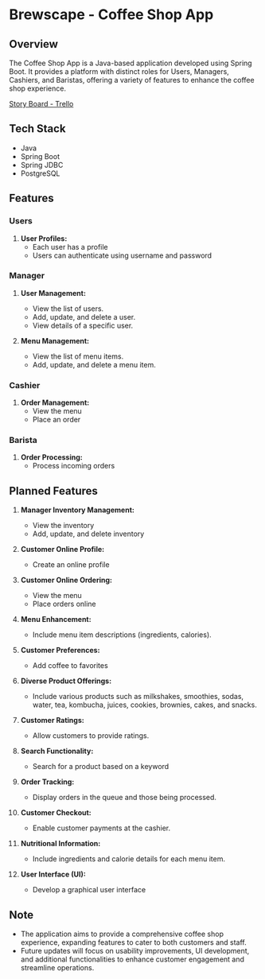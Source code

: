 # Brewscape - Coffee Shop App

## Overview

The Coffee Shop App is a Java-based application developed using Spring Boot. It provides a platform with distinct roles for Users, Managers, Cashiers, and Baristas, offering a variety of features to enhance the coffee shop experience.

[Story Board - Trello](https://trello.com/b/iMJPMQAQ/brewscape)

## Tech Stack
- Java
- Spring Boot
- Spring JDBC
- PostgreSQL

## Features

### Users

1. **User Profiles:**
   - Each user has a profile
   - Users can authenticate using username and password

### Manager

1. **User Management:**
   - View the list of users.
   - Add, update, and delete a user.
   - View details of a specific user.

2. **Menu Management:**
   - View the list of menu items.
   - Add, update, and delete a menu item.

### Cashier

1. **Order Management:**
   - View the menu
   - Place an order 

### Barista

1. **Order Processing:**
   - Process incoming orders

## Planned Features

1. **Manager Inventory Management:**
   - View the inventory
   - Add, update, and delete inventory

2. **Customer Online Profile:**
   - Create an online profile

3. **Customer Online Ordering:**
   - View the menu
   - Place orders online

4. **Menu Enhancement:**
   - Include menu item descriptions (ingredients, calories).

5. **Customer Preferences:**
   - Add coffee to favorites

6. **Diverse Product Offerings:**
   - Include various products such as milkshakes, smoothies, sodas, water, tea, kombucha, juices, cookies, brownies, cakes, and snacks.

7. **Customer Ratings:**
   - Allow customers to provide ratings.

8. **Search Functionality:**
   - Search for a product based on a keyword

9. **Order Tracking:**
   - Display orders in the queue and those being processed.

10. **Customer Checkout:**
    - Enable customer payments at the cashier.

11. **Nutritional Information:**
    - Include ingredients and calorie details for each menu item.

12. **User Interface (UI):**
    - Develop a graphical user interface

## Note

- The application aims to provide a comprehensive coffee shop experience, expanding features to cater to both customers and staff.
- Future updates will focus on usability improvements, UI development, and additional functionalities to enhance customer engagement and streamline operations.
